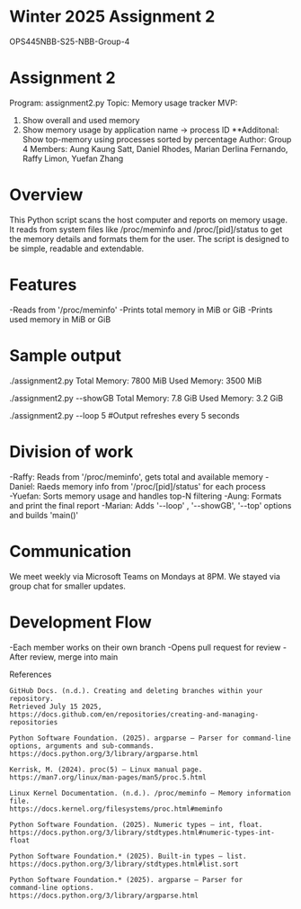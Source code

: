 # Winter 2025 Assignment 2
OPS445NBB-S25-NBB-Group-4

# Assignment 2
Program: assignment2.py 
Topic: Memory usage tracker
MVP: 
1. Show overall and used memory 
2. Show memory usage by application name -> process ID
**Additonal: Show top-memory using  processes sorted by percentage
Author: Group 4
Members: Aung Kaung Satt, Daniel Rhodes, Marian Derlina Fernando, Raffy Limon, Yuefan Zhang

# Overview

This Python script scans the host computer and reports on memory usage. It reads from system files like /proc/meminfo and /proc/[pid]/status to get the memory details and formats them for the user. The script is designed to be simple, readable and extendable.

# Features
-Reads from '/proc/meminfo'
-Prints total memory in MiB or GiB
-Prints used memory in MiB or GiB

# Sample output
./assignment2.py
Total Memory: 7800 MiB
Used Memory: 3500 MiB

./assignment2.py --showGB
Total Memory: 7.8 GiB
Used Memory: 3.2 GiB

./assignment2.py --loop 5 #Output refreshes every 5 seconds

# Division of work
-Raffy: Reads from '/proc/meminfo', gets total and available memory
-Daniel: Raeds memory info from '/proc/[pid]/status' for each process\
-Yuefan: Sorts memory usage and handles top-N filtering
-Aung: Formats and print the final report
-Marian: Adds '--loop' , '--showGB', '--top' options and builds 'main()'


# Communication
We meet weekly via Microsoft Teams on Mondays at 8PM. We stayed via group chat for smaller updates.

# Development Flow
-Each member works on their own branch
-Opens pull request for review
-After review, merge into main

References

    GitHub Docs. (n.d.). Creating and deleting branches within your repository.
    Retrieved July 15 2025, https://docs.github.com/en/repositories/creating-and-managing-repositories

    Python Software Foundation. (2025). argparse — Parser for command‑line options, arguments and sub‑commands.
    https://docs.python.org/3/library/argparse.html

    Kerrisk, M. (2024). proc(5) — Linux manual page.
    https://man7.org/linux/man-pages/man5/proc.5.html

    Linux Kernel Documentation. (n.d.). /proc/meminfo — Memory information file.
    https://docs.kernel.org/filesystems/proc.html#meminfo

    Python Software Foundation. (2025). Numeric types — int, float.
    https://docs.python.org/3/library/stdtypes.html#numeric-types-int-float

    Python Software Foundation.* (2025). Built‑in types — list.
    https://docs.python.org/3/library/stdtypes.html#list.sort

    Python Software Foundation.* (2025). argparse — Parser for command‑line options.
    https://docs.python.org/3/library/argparse.html

